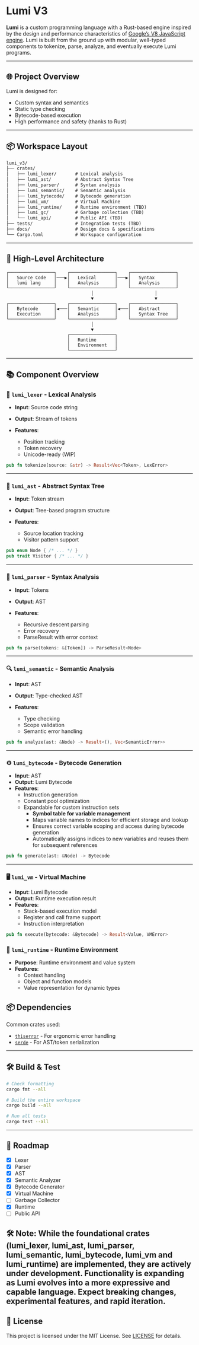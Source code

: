 # Lumi V3

**Lumi** is a custom programming language with a Rust-based engine inspired by the design and performance characteristics of [Google’s V8 JavaScript engine](https://v8.dev/). Lumi is built from the ground up with modular, well-typed components to tokenize, parse, analyze, and eventually execute Lumi programs.

---

## 🌐 Project Overview

Lumi is designed for:

* Custom syntax and semantics
* Static type checking
* Bytecode-based execution
* High performance and safety (thanks to Rust)

---

## 📦 Workspace Layout

```txt
lumi_v3/
├── crates/
│   ├── lumi_lexer/       # Lexical analysis
│   ├── lumi_ast/         # Abstract Syntax Tree
│   ├── lumi_parser/      # Syntax analysis
│   ├── lumi_semantic/    # Semantic analysis
│   ├── lumi_bytecode/    # Bytecode generation 
│   ├── lumi_vm/          # Virtual Machine 
│   ├── lumi_runtime/     # Runtime environment (TBD)
│   ├── lumi_gc/          # Garbage collection (TBD)
│   └── lumi_api/         # Public API (TBD)
├── tests/                # Integration tests (TBD)
├── docs/                 # Design docs & specifications
└── Cargo.toml            # Workspace configuration
```

---

## 🚀 High-Level Architecture

``` text
┌─────────────────┐    ┌─────────────────┐    ┌─────────────────┐
│   Source Code   │───▶│   Lexical       │───▶│   Syntax        │
│   lumi lang     │    │   Analysis      │    │   Analysis      │
└─────────────────┘    └─────────────────┘    └─────────────────┘
                                │                       │
                                ▼                       ▼
┌─────────────────┐    ┌─────────────────┐    ┌─────────────────┐
│   Bytecode      │◀───│   Semantic      │◀───│   Abstract      │
│   Execution     │    │   Analysis      │    │   Syntax Tree   │
└─────────────────┘    └─────────────────┘    └─────────────────┘
                                │
                                ▼
                       ┌─────────────────┐
                       │   Runtime       │
                       │   Environment   │
                       └─────────────────┘
```

---

## 📚 Component Overview

### 🧠 `lumi_lexer` - Lexical Analysis

* **Input**: Source code string
* **Output**: Stream of tokens
* **Features**:

  * Position tracking
  * Token recovery
  * Unicode-ready (WIP)

```rust
pub fn tokenize(source: &str) -> Result<Vec<Token>, LexError>
```

---

### 🌲 `lumi_ast` - Abstract Syntax Tree

* **Input**: Token stream
* **Output**: Tree-based program structure
* **Features**:

  * Source location tracking
  * Visitor pattern support

```rust
pub enum Node { /* ... */ }
pub trait Visitor { /* ... */ }
```

---

### 📐 `lumi_parser` - Syntax Analysis

* **Input**: Tokens
* **Output**: AST
* **Features**:

  * Recursive descent parsing
  * Error recovery
  * ParseResult with error context

```rust
pub fn parse(tokens: &[Token]) -> ParseResult<Node>
```

---

### 🔍 `lumi_semantic` - Semantic Analysis

* **Input**: AST
* **Output**: Type-checked AST
* **Features**:

  * Type checking
  * Scope validation
  * Semantic error handling

```rust
pub fn analyze(ast: &Node) -> Result<(), Vec<SemanticError>>
```

---

### ⚙️ `lumi_bytecode` - Bytecode Generation

- **Input**: AST
- **Output**: Lumi Bytecode
- **Features**:
  - Instruction generation
  - Constant pool optimization
  - Expandable for custom instruction sets
    - **Symbol table for variable management**
    - Maps variable names to indices for efficient storage and lookup
    - Ensures correct variable scoping and access during bytecode generation
    - Automatically assigns indices to new variables and reuses them for subsequent references


```rust
pub fn generate(ast: &Node) -> Bytecode
```

---

### 🖥️ `lumi_vm` - Virtual Machine

- **Input**: Lumi Bytecode
- **Output**: Runtime execution result
- **Features**:
  - Stack-based execution model
  - Register and call frame support
  - Instruction interpretation

```rust
pub fn execute(bytecode: &Bytecode) -> Result<Value, VMError>
```

### 🧩 `lumi_runtime` - Runtime Environment

- **Purpose**: Runtime environment and value system
- **Features**:
  - Context handling
  - Object and function models
  - Value representation for dynamic types

## 📦 Dependencies

Common crates used:

* [`thiserror`](https://docs.rs/thiserror) - For ergonomic error handling
* [`serde`](https://docs.rs/serde) - For AST/token serialization

---

## 🛠 Build & Test

```bash
# Check formatting
cargo fmt --all

# Build the entire workspace
cargo build --all

# Run all tests
cargo test --all
```

---

## 🧭 Roadmap

* [x] Lexer                     
* [x] Parser
* [x] AST
* [x] Semantic Analyzer
* [x] Bytecode Generator
* [x] Virtual Machine
* [ ] Garbage Collector
* [x] Runtime
* [ ] Public API

🛠 Note: While the foundational crates (lumi_lexer, lumi_ast, lumi_parser, lumi_semantic, lumi_bytecode, lumi_vm and lumi_runtime) are implemented, they are actively under development. Functionality is expanding as Lumi evolves into a more expressive and capable language. Expect breaking changes, experimental features, and rapid iteration.
---

## 📄 License

This project is licensed under the MIT License. See [LICENSE](./LICENSE) for details.
